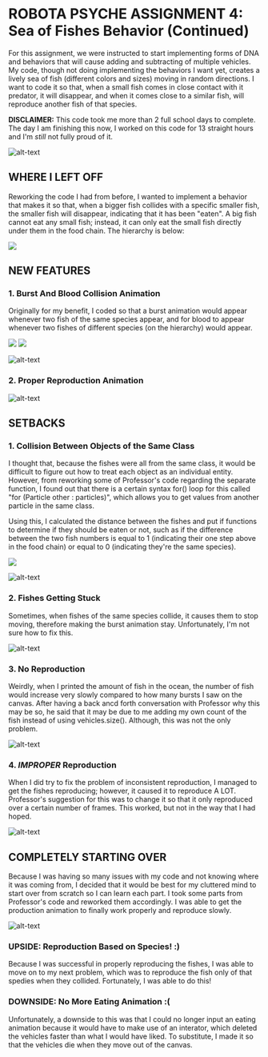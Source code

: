 # ROBOTA PSYCHE ASSIGNMENT 4: Sea of Fishes Behavior (Continued)

For this assignment, we were instructed to start implementing forms of DNA and behaviors that will cause adding and subtracting of multiple vehicles. My code, though not doing implementing the behaviors I want yet, creates a lively sea of fish (different colors and sizes) moving in random directions. I want to code it so that, when a small fish comes in close contact with it predator, it will disappear, and when it comes close to a similar fish, will reproduce another fish of that species.

**DISCLAIMER:** This code took me more than 2 full school days to complete. The day I am finishing this now, I worked on this code for 13 straight hours and I'm *still* not fully proud of it.

![alt-text](images/final.gif)

## WHERE I LEFT OFF

Reworking the code I had from before, I wanted to implement a behavior that makes it so that, when a bigger fish collides with a specific smaller fish, the smaller fish will disappear, indicating that it has been "eaten". A big fish cannot eat any small fish; instead, it can only eat the small fish directly under them in the food chain. The hierarchy is below:

![](images/hierarchy.png)

## NEW FEATURES

### 1. Burst And Blood Collision Animation

Originally for my benefit, I coded so that a burst animation would appear whenever two fish of the same species appear, and for blood to appear whenever two fishes of different species (on the hierarchy) would appear.

![](images/burst.png)
![](images/blood.png)

![alt-text](images/oceanburst.gif)

### 2. Proper Reproduction Animation

![alt-text](images/properReproduction.gif)

## SETBACKS

### 1. Collision Between Objects of the Same Class

I thought that, because the fishes were all from the same class, it would be difficult to figure out how to treat each object as an individual entity. However, from reworking some of Professor's code regarding the separate function, I found out that there is a certain syntax for() loop for this called "for (Particle other : particles)", which allows you to get values from another particle in the same class.

Using this, I calculated the distance between the fishes and put if functions to determine if they should be eaten or not, such as if the difference between the two fish numbers is equal to 1 (indicating their one step above in the food chain) or equal to 0 (indicating they're the same species).

![](images/print.png)

![alt-text](images/printhit.gif)

### 2. Fishes Getting Stuck

Sometimes, when fishes of the same species collide, it causes them to stop moving, therefore making the burst animation stay. Unfortunately, I'm not sure how to fix this.

![alt-text](images/burststuck.gif)

### 3. No Reproduction

Weirdly, when I printed the amount of fish in the ocean, the number of fish would increase very slowly compared to how many bursts I saw on the canvas. After having a back ancd forth conversation with Professor why this may be so, he said that it may be due to me adding my own count of the fish instead of using vehicles.size(). Although, this was not the only problem.

![alt-text](images/notReproducing.gif)

### 4. _IMPROPER_ Reproduction

When I did try to fix the problem of inconsistent reproduction, I managed to get the fishes reproducing; however, it caused it to reproduce A LOT. Professor's suggestion for this was to change it so that it only reproduced over a certain number of frames. This worked, but not in the way that I had hoped.

![alt-text](images/reproductionGlitch.gif)

## COMPLETELY STARTING OVER

Because I was having so many issues with my code and not knowing where it was coming from, I decided that it would be best for my cluttered mind to start over from scratch so I can learn each part. I took some parts from Professor's code and reworked them accordingly. I was able to get the production animation to finally work properly and reproduce slowly.

![alt-text](images/properReproduction.gif)

### UPSIDE: Reproduction Based on Species! :)

Because I was successful in properly reproducing the fishes, I was able to move on to my next problem, which was to reproduce the fish only of that spedies when they collided. Fortunately, I was able to do this!

### DOWNSIDE: No More Eating Animation :(

Unfortunately, a downside to this was that I could no longer input an eating animation because it would have to make use of an interator, which deleted the vehicles faster than what I would have liked. To substitute, I made it so that the vehicles die when they move out of the canvas.
